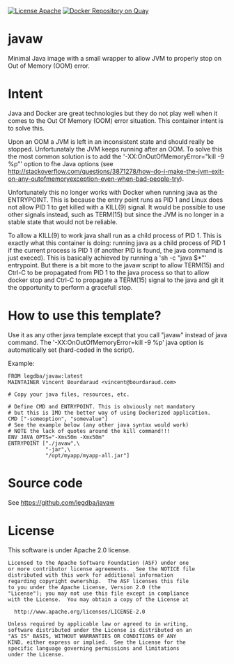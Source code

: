 [![License Apache](https://www.brimarx.com/pub/apache2.svg)](http://www.apache.org/licenses/LICENSE-2.0)
[![Docker Repository on Quay](https://quay.io/repository/legdba/javaw/status "Docker Repository on Quay")](https://quay.io/repository/legdba/javaw)
# javaw
Minimal Java image with a small wrapper to allow JVM to properly stop on Out of Memory (OOM) error.

# Intent
Java and Docker are great technologies but they do not play well when it comes to the Out Of Memory (OOM)
error situation. This container intent is to solve this.

Upon an OOM a JVM is left in an inconsistent state and should really be stopped. Unfortunataly the JVM
keeps running after an OOM. To solve this the most common solution is to add the '-XX:OnOutOfMemoryError="kill -9 %p"'
option to fhe Java options (see http://stackoverflow.com/questions/3871278/how-do-i-make-the-jvm-exit-on-any-outofmemoryexception-even-when-bad-people-try).

Unfortunately this no longer works with Docker when running java as the ENTRYPOINT. This is because the entry point runs as PID 1
and Linux does not allow PID 1 to get killed with a KILL(9) signal. It would be possible to use other signals instead, such as TERM(15)
but since the JVM is no longer in a stable state that would not be reliable.

To allow a KILL(9) to work java shall run as a child process of PID 1. This is exactly what this container is doing: running java as a child
process of PID 1 if the current process is PID 1 (if another PID is found, the java command is just execed). This is basically achieved by running a 'sh -c "java $*"' entrypoint. But there is a bit more to the javaw script to
allow TERM(15) and Ctrl-C to be propagated from PID 1 to the java process so that to allow docker stop and Ctrl-C to propagate a TERM(15)
signal to the java and git it the opportunity to perform a gracefull stop.

# How to use this template?
Use it as any other java template except that you call "javaw" instead of java command.
The '-XX:OnOutOfMemoryError=kill -9 %p' java option is automatically set (hard-coded in the script).

Example:
```
FROM legdba/javaw:latest
MAINTAINER Vincent Bourdaraud <vincent@bourdaraud.com>

# Copy your java files, resources, etc.

# Define CMD and ENTRYPOINT. This is obviously not mandatory
# but this is IMO the better way of using Dockerized application.
CMD ["-someoption", "somevalue"]
# See the example below (any other java syntax would work)
# NOTE the lack of quotes around the kill command!!!
ENV JAVA_OPTS="-Xms50m -Xmx50m"
ENTRYPOINT ["./javaw",\
            "-jar",\
            "/opt/myapp/myapp-all.jar"]
```

# Source code
See https://github.com/legdba/javaw

# License
This software is under Apache 2.0 license.
```
Licensed to the Apache Software Foundation (ASF) under one
or more contributor license agreements.  See the NOTICE file
distributed with this work for additional information
regarding copyright ownership.  The ASF licenses this file
to you under the Apache License, Version 2.0 (the
"License"); you may not use this file except in compliance
with the License.  You may obtain a copy of the License at

  http://www.apache.org/licenses/LICENSE-2.0

Unless required by applicable law or agreed to in writing,
software distributed under the License is distributed on an
"AS IS" BASIS, WITHOUT WARRANTIES OR CONDITIONS OF ANY
KIND, either express or implied.  See the License for the
specific language governing permissions and limitations
under the License.
```

